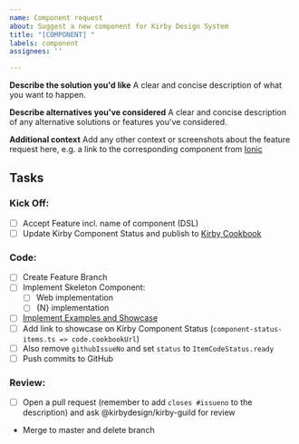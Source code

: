 ```yaml
---
name: Component request
about: Suggest a new component for Kirby Design System
title: "[COMPONENT] "
labels: component
assignees: ''

---
```


**Describe the solution you'd like**
A clear and concise description of what you want to happen.

**Describe alternatives you've considered**
A clear and concise description of any alternative solutions or features you've considered.

**Additional context**
Add any other context or screenshots about the feature request here, e.g. a link to the corresponding component from [Ionic](https://ionicframework.com/docs/components/)

## Tasks
### Kick Off:
- [ ] Accept Feature incl. name of component (DSL)
- [ ] Update Kirby Component Status and publish to [Kirby Cookbook](https://cookbook.kirby.design)
### Code:
- [ ] Create Feature Branch
- [ ] Implement Skeleton Component:
    - [ ] Web implementation
    - [ ] {N} implementation
- [ ] [Implement Examples and Showcase](https://cookbook.kirby.design/home/showcase/button)
- [ ] Add link to showcase on Kirby Component Status (`component-status-items.ts => code.cookbookUrl`)
- [ ] Also remove `githubIssueNo` and set `status` to `ItemCodeStatus.ready`
- [ ] Push commits to GitHub
### Review:
- [ ] Open a pull request (remember to add `closes #issueno` to the description) and ask @kirbydesign/kirby-guild for review
- Merge to master and delete branch

